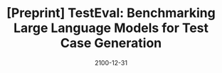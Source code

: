 ---
title: "[Preprint] TestEval: Benchmarking Large Language Models for Test Case Generation"
collection: publications
excerpt: 'Wenhan Wang*, <u><b>Chenyuan Yang*</b></u>, Zhijie Wang*, Yuheng Huang, Zhaoyang Chu, Da Song, Lingming Zhang, An Ran Chen, Lei Ma'
time: 'Dec 2023'
date: 2100-12-31
paperurl: 'https://arxiv.org/abs/2401.00563'
codeurl: 'https://github.com/ise-uiuc/KernelGPT'
short: 'Preprint'
---